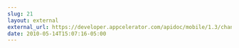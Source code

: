 ```yaml
---
slug: 21
layout: external
external_url: https://developer.appcelerator.com/apidoc/mobile/1.3/changelog.html
date: 2010-05-14T15:07:16-05:00
---
```

